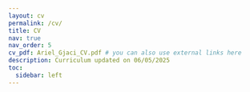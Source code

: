 ```yaml
---
layout: cv
permalink: /cv/
title: CV
nav: true
nav_order: 5
cv_pdf: Ariel_Gjaci_CV.pdf # you can also use external links here
description: Curriculum updated on 06/05/2025
toc:
  sidebar: left
---
```

